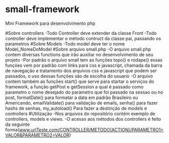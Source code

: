 # small-framework
Mini Framework para desenvolvimento php

#Sobre controllers
-Todo Controller deve extender da classe Front
-Todo controller deve implementar o método contruct da classe pai, passando os parametros
#Sobre Models
-Todo model deve ter o nome Model_NomeDoModel
#Sobre arquivo small.php
-O arquivo small.php contem diversas functions que irão auxiliar no desenvolvimento de seu projeto
-Por padrão o arquivo small tem as funções topo() e rodape() essas funções vem por padrão com links para css e javascript, chamada da barra de navegação e tratamento dos arquivos css e javascript que podem ser passados, o uso dessas funções são de escolha do usuario
-O arquivo contem também as funções start() que serve para startar o serviços do framework, a função getPost e getSession a qual é passado como parametro o nome desejado do parametro que foi passado na sessao ou no post, formatDate() para formatar a data em padrão Brasileiro ou Americando, emailValidate() para validação de emails, senha() para fazer hashs de senhas, my_autoload() Para fazer a destinção de models e controllers
#Utilização
-Nos arquivos do repositório contém exemplo de controllers, models e views.
-O acesso aos métodos dos controllers é feito da seguinte forma(www.urlTeste.com/CONTROLLER/METODO(ACTION)/PARAMETRO1=VALOR&PARAMETRO2=VALOR)


